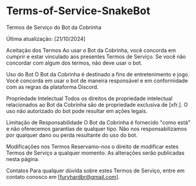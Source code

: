 # Terms-of-Service-SnakeBot

Termos de Serviço do Bot da Cobrinha

Última atualização: [21/10/2024]

Aceitação dos Termos
Ao usar o Bot da Cobrinha, você concorda em cumprir e estar vinculado aos presentes Termos de Serviço. Se você não concordar com algum dos termos, não deve usar o bot.

Uso do Bot
O Bot da Cobrinha é destinado a fins de entretenimento e jogo. Você concorda em usar o bot de maneira responsável e em conformidade com as regras da plataforma Discord.

Propriedade Intelectual
Todos os direitos de propriedade intelectual relacionados ao Bot da Cobrinha são de propriedade exclusiva de [xfr.]. O uso não autorizado do bot pode resultar em ações legais.

Limitação de Responsabilidade
O Bot da Cobrinha é fornecido "como está" e não oferecemos garantias de qualquer tipo. Não nos responsabilizamos por qualquer dano ou perda resultante do uso do bot.

Modificações nos Termos
Reservamo-nos o direito de modificar estes Termos de Serviço a qualquer momento. As alterações serão publicadas nesta página.

Contatos
Para qualquer dúvida sobre estes Termos de Serviço, entre em contato conosco em [furyhardbr@gmail.com].
